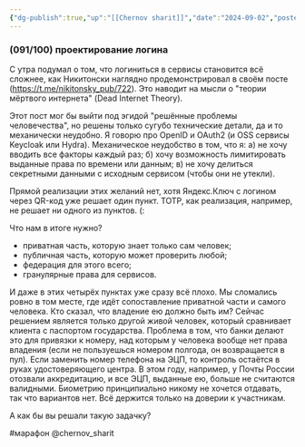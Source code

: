 ```yaml
---
{"dg-publish":true,"up":"[[Chernov sharit]]","date":"2024-09-02","posted":"https://t.me/chernov_sharit/633","modified_at":"2024-09-10T22:39:46+03:00","published_at":"2024-09-02T19:05:00+03:00","dg-path":"/chernov_sharit/2024-09-02 проектирование логина.md","permalink":"/chernov-sharit/2024-09-02-proektirovanie-logina/","dgPassFrontmatter":true}
---
```



### **(091/100) проектирование логина**


С утра подумал о том, что логиниться в сервисы становится всё сложнее, как Никитонски наглядно продемонстрировал в своём посте (https://t.me/nikitonsky_pub/722). Это наводит на мысли о "теории мёртвого интернета" (Dead Internet Theory).

Этот пост мог бы выйти под эгидой "решённые проблемы человечества", но решены только сугубо технические детали, да и то механически неудобно. Я говорю про OpenID и OAuth2 (и OSS сервисы Keycloak или Hydra). Механическое неудобство в том, что я:
а) не хочу вводить все факторы каждый раз;
б) хочу возможность лимитировать выданные права по времени или данным;
в) не хочу делиться секретными данными с исходным сервисом (чтобы они не утекли).

Прямой реализации этих желаний нет, хотя Яндекс.Ключ с логином через QR-код уже решает один пункт. TOTP, как реализация, например, не решает ни одного из пунктов. (:

Что нам в итоге нужно?
- приватная часть, которую знает только сам человек;
- публичная часть, которую может проверить любой;
- федерация для этого всего;
- гранулярные права для сервисов.

И даже в этих четырёх пунктах уже сразу всё плохо. Мы сломались ровно в том месте, где идёт сопоставление приватной части и самого человека. Кто сказал, что владение ею должно быть им? Сейчас решением является только другой живой человек, который сравнивает клиента с паспортом государства. Проблема в том, что банки делают это для привязки к номеру, над которым у человека вообще нет права владения (если не пользуешься номером полгода, он возвращается в пул). Если заменить номер телефона на ЭЦП, то контроль остаётся в руках удостоверяющего центра. В этом году, например, у Почты России отозвали аккредитацию, и все ЭЦП, выданные ею, больше не считаются валидными. Биометрию принципиально никому не хочется отдавать, так что вариантов нет. Всё держится только на доверии к участникам.

А как бы вы решали такую задачку?

#марафон  @chernov_sharit
